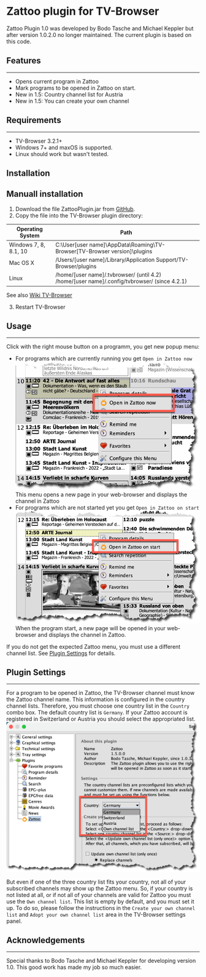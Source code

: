 # Zattoo plugin for TV-Browser

Zattoo Plugin 1.0 was developed by Bodo Tasche and Michael Keppler but after version 1.0.2.0 no longer maintained.
The current plugin is based on this code.

## Features

---

* Opens current program in Zattoo
* Mark programs to be opened in Zattoo on start.
* New in 1.5: Country channel list for Austria
* New in 1.5: You can create your own channel

## Requirements

---

* TV-Browser 3.2.1+
* Windows 7+ and maxOS is supported.
* Linux should work but wasn't tested.

## Installation

Manuall installation
---

1. Download the file ZattooPlugin.jar from
   [GitHub](https://github.com/sto3014/ZattooPlugin/raw/main/target/ZattooPlugin.jar).
2. Copy the file into the TV-Browser plugin directory:

| Operating System| Path|   
|----|----|   
| Windows 7, 8, 8.1, 10 | C:\User\[user name]\AppData\Roaming\TV-Browser\[TV-Browser version]\plugins|   
| Mac OS X| /Users/[user name]/Library/Application Support/TV-Browser/plugins|  
| Linux| /home/[user name]/.tvbrowser/ (until 4.2) <br /> /home/[user name]/.config/tvbrowser/ (since 4.2.1)|  

See also [Wiki TV-Browser](https://wiki.tvbrowser.org/index.php/Homeverzeichnis)

3. Restart TV-Browser

## Usage

---
Click with the right mouse button on a programm, you get new popup menu:

* For programs which are currently running you get `Open in Zattoo now`  
  ![](./images/OpenInZattoo.png)  
  This menu opens a new page in your web-browser and displays the channel in Zattoo
* For programs which are not started yet you get `Open in Zattoo on start`  
![](./images/OpenInZatooOnStart.png)  
  When the program start, a new page will be opened in your web-browser and displays the channel in Zattoo.
  
If you do not get the expected Zattoo menu, you must use a different channel list. See [Plugin Settings](#plugin_settings) for details.

## Plugin Settings

---
For a program to be opened in Zattoo, the TV-Browser channel must know the Zattoo channel name. This information is
configured in the country channel lists. Therefore, you must choose one country list in the `Country ` combo box. The default
country list is `Germany`. If your Zattoo account is registered in Switzerland or Austria you should select the appropriated 
list.  
![](./images/CountrySettings.png)

But even if one of the three country list fits your country, not all of your subscribed channels may show up the 
Zattoo menu.
So, if your country is not listed at all, or if not all of your channels are valid for Zattoo you must use 
the `Own channel list`. This list is empty by default, and you must set it up. To do so, please follow the 
instructions in the `Create your own channel list` and `Adopt your own channel list` area in the TV-Browser
settings panel.


## Acknowledgements

---
Special thanks to Bodo Tasche and Michael Keppler for developing version 1.0. This good work has made my job 
so much easier.
  

